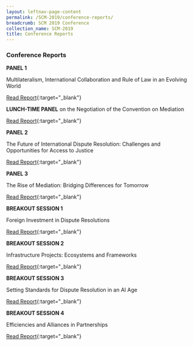 ```yaml
---
layout: leftnav-page-content
permalink: /SCM-2019/conference-reports/
breadcrumb: SCM 2019 Conference
collection_name: SCM-2019
title: Conference Reports
---
```


### **Conference Reports** ###

**PANEL 1**

Multilateralism, International Collaboration and Rule of Law in an Evolving World

[Read Report](../pdf/1-Report-Panel-1.pdf){:target="_blank"}

**LUNCH-TIME PANEL**
on the Negotiation of the Convention on Mediation

[Read Report](../pdf/2-Report-Lunch-time-Panel.pdf){:target="_blank"}

**PANEL 2**

The Future of International Dispute Resolution: Challenges and Opportunities for Access to Justice

[Read Report](../pdf/3-Report-Panel-2.pdf){:target="_blank"}

**PANEL 3**

The Rise of Mediation: Bridging Differences for Tomorrow

[Read Report](../pdf/4-Report-Panel-3.pdf){:target="_blank"}

**BREAKOUT SESSION 1**

Foreign Investment in Dispute Resolutions

[Read Report](../pdf/5-Report-Breakout-Session-1.pdf){:target="_blank"}

**BREAKOUT SESSION 2**

Infrastructure Projects: Ecosystems and Frameworks

[Read Report](../pdf/6-Report-Breakout-Session-2.pdf){:target="_blank"}

**BREAKOUT SESSION 3**

Setting Standards for Dispute Resolution in an AI Age

[Read Report](../pdf/7-Report-Breakout-Session-3.pdf){:target="_blank"}

**BREAKOUT SESSION 4**

Efficiencies and Alliances in Partnerships

[Read Report](../pdf/8-Report-Breakout-Session-4.pdf){:target="_blank"}


